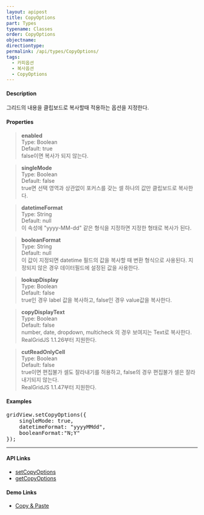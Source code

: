 ```yaml
---
layout: apipost
title: CopyOptions
part: Types
typename: Classes
order: CopyOptions
objectname: 
directiontype: 
permalink: /api/types/CopyOptions/
tags:
  - 카피옵션
  - 복사옵션
  - CopyOptions
---
```


#### Description

 그리드의 내용을 클립보드로 복사할때 적용하는 옵션을 지정한다.  

#### Properties

> **enabled**  
> Type: Boolean  
> Default: true  
> false이면 복사가 되지 않는다.    

> **singleMode**  
> Type: Boolean  
> Default: false  
> true면 선택 영역과 상관없이 포커스를 갖는 셀 하나의 값만 클립보드로 복사한다.  

> **datetimeFormat**  
> Type: String  
> Default: null  
> 이 속성에 "yyyy-MM-dd" 같은 형식을 지정하면 지정한 형태로 복사가 된다.     

> **booleanFormat**  
> Type: String  
> Default: null  
> 이 값이 지정되면 datetime 필드의 값을 복사할 때 변환 형식으로 사용된다. 지정되지 않은 경우 데이터필드에 설정된 값을 사용한다.  

> **lookupDisplay**  
> Type: Boolean  
> Default: false  
> true인 경우 label 값을 복사하고, false인 경우 value값을 복사한다.     

> **copyDisplayText**  
> Type: Boolean   
> Default: false   
> number, date, dropdown, multicheck 의 경우 보여지는 Text로 복사한다.       
> RealGridJS 1.1.26부터 지원한다.  

> **cutReadOnlyCell**  
> Type: Boolean   
> Default: false   
> true이면 편집불가 셀도 잘라내기를 허용하고, false의 경우 편집불가 셀은 잘라내기되지 않는다.     
> RealGridJS 1.1.47부터 지원한다. 

#### Examples   

<pre class="prettyprint">
gridView.setCopyOptions({
    singleMode: true,
    datetimeFormat: "yyyyMMdd",
    booleanFormat:"N;Y"
});
</pre>

---

#### API Links

* [setCopyOptions](/api/GridBase/setCopyOptions/)   
* [getCopyOptions](/api/GridBase/getCopyOptions/) 

#### Demo Links

* [Copy & Paste](http://demo.realgrid.com/Editing/CopyAndPaste/)  